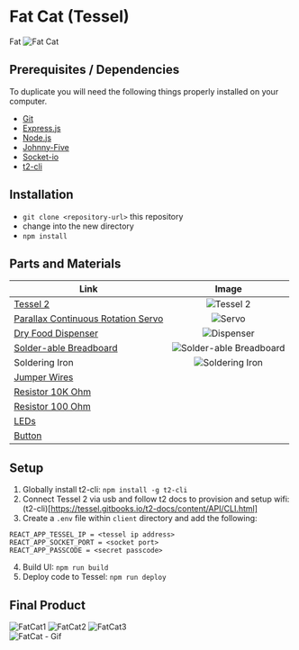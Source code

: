 # Fat Cat (Tessel)
Fat 
![Fat Cat](https://i.imgur.com/hHxNI6l.png?1)

## Prerequisites / Dependencies
To duplicate you will need the following things properly installed on your computer.
* [Git](http://git-scm.com/)
* [Express.js](https://expressjs.com/)
* [Node.js](http://nodejs.org/)
* [Johnny-Five](http://johnny-five.io/api/)
* [Socket-io](https://socket.io/?ref=cybrhome)
* [t2-cli](https://tessel.gitbooks.io/t2-docs/content/API/CLI.html)


## Installation
* `git clone <repository-url>` this repository
* change into the new directory
* `npm install`

## Parts and Materials
| Link | Image |
| ---- | :----: |
[Tessel 2](https://www.sparkfun.com/products/13841) | ![Tessel 2](https://i.imgur.com/EFFAlj4t.jpg?2)
[Parallax Continuous Rotation Servo](https://www.sparkfun.com/products/16048) | ![Servo](https://i.imgur.com/Eplrtjpt.jpg?2)
[Dry Food Dispenser](https://www.amazon.com/gp/product/B009Q8PZMK/ref=ppx_yo_dt_b_asin_title_o03_s01?ie=UTF8&psc=1) | ![Dispenser](https://i.imgur.com/Tdu27sQt.jpg?1)
[Solder-able Breadboard](https://www.amazon.com/gp/product/B071R3BFNL/ref=ppx_yo_dt_b_asin_title_o03_s01?ie=UTF8&psc=1) | ![Solder-able Breadboard](https://i.imgur.com/Vipb9nxs.jpg?2)
Soldering Iron | ![Soldering Iron](https://i.imgur.com/e4BuTGIt.jpg?1)
[Jumper Wires](https://www.sparkfun.com/products/12795) | 
[Resistor 10K Ohm](https://www.sparkfun.com/products/11508) | 
[Resistor 100 Ohm](https://www.sparkfun.com/products/14493) | 
[LEDs](https://www.sparkfun.com/products/12062) |
[Button](https://www.sparkfun.com/products/14460) | 

## Setup
1. Globally install t2-cli: `npm install -g t2-cli`  
2. Connect Tessel 2 via usb and follow t2 docs to provision and setup wifi: (t2-cli)[https://tessel.gitbooks.io/t2-docs/content/API/CLI.html]  
3. Create a `.env` file within `client` directory and add the following:  
```
REACT_APP_TESSEL_IP = <tessel ip address>
REACT_APP_SOCKET_PORT = <socket port>
REACT_APP_PASSCODE = <secret passcode>
```  
4. Build UI: `npm run build`  
5. Deploy code to Tessel: `npm run deploy`
  
## Final Product 
![FatCat1](https://i.imgur.com/PrWdYnD.jpg?1)
![FatCat2](https://i.imgur.com/TFwMps6.jpg?1)
![FatCat3](https://i.imgur.com/Yl06odx.jpg?2)  
![FatCat - Gif](https://i.imgur.com/ElUjSYGt.gif)